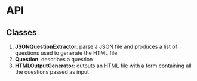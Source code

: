 # API

## Classes

1. **JSONQuestionExtractor**: parse a JSON file and produces a list of questions used to generate the HTML file
1. **Question**: describes a question
1. **HTMLOutputGenerator**: outputs an HTML file with a form containing all the questions passed as input
